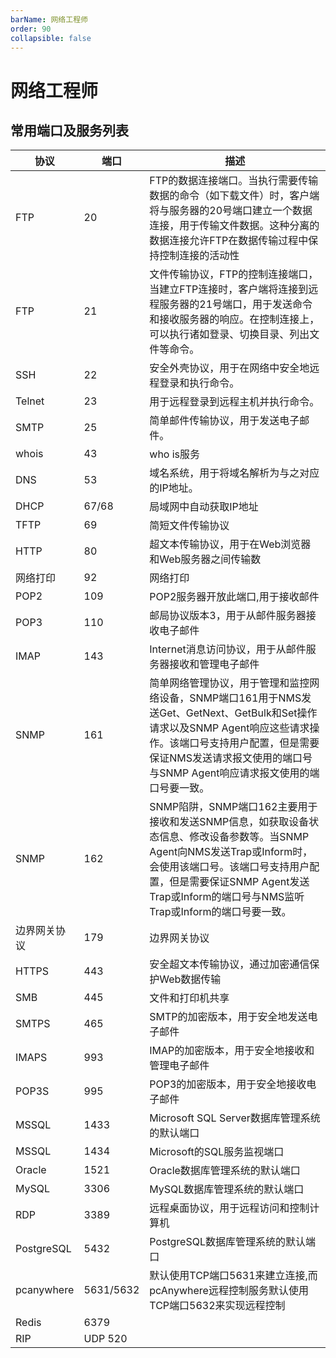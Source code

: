 ```yaml
---
barName: 网络工程师
order: 90
collapsible: false
---
```


# 网络工程师

## **常用端口及服务列表**

| 协议         | 端口      | 描述                                                                                                                                                                                                                                                |
| ------------ | --------- | --------------------------------------------------------------------------------------------------------------------------------------------------------------------------------------------------------------------------------------------------- |
| FTP          | 20        | FTP的数据连接端口。当执行需要传输数据的命令（如下载文件）时，客户端将与服务器的20号端口建立一个数据连接，用于传输文件数据。这种分离的数据连接允许FTP在数据传输过程中保持控制连接的活动性                                                            |
| FTP          | 21        | 文件传输协议，FTP的控制连接端口，当建立FTP连接时，客户端将连接到远程服务器的21号端口，用于发送命令和接收服务器的响应。在控制连接上，可以执行诸如登录、切换目录、列出文件等命令。                                                                    |
| SSH          | 22        | 安全外壳协议，用于在网络中安全地远程登录和执行命令。                                                                                                                                                                                                |
| Telnet       | 23        | 用于远程登录到远程主机并执行命令。                                                                                                                                                                                                                  |
| SMTP         | 25        | 简单邮件传输协议，用于发送电子邮件。                                                                                                                                                                                                                |
| whois        | 43        | who is服务                                                                                                                                                                                                                                          |
| DNS          | 53        | 域名系统，用于将域名解析为与之对应的IP地址。                                                                                                                                                                                                        |
| DHCP         | 67/68     | 局域网中自动获取IP地址                                                                                                                                                                                                                              |
| TFTP         | 69        | 简短文件传输协议                                                                                                                                                                                                                                    |
| HTTP         | 80        | 超文本传输协议，用于在Web浏览器和Web服务器之间传输数                                                                                                                                                                                                |
| 网络打印     | 92        | 网络打印                                                                                                                                                                                                                                            |
| POP2         | 109       | POP2服务器开放此端口,用于接收邮件                                                                                                                                                                                                                   |
| POP3         | 110       | 邮局协议版本3，用于从邮件服务器接收电子邮件                                                                                                                                                                                                         |
| IMAP         | 143       | Internet消息访问协议，用于从邮件服务器接收和管理电子邮件                                                                                                                                                                                            |
| SNMP         | 161       | 简单网络管理协议，用于管理和监控网络设备，SNMP端口161用于NMS发送Get、GetNext、GetBulk和Set操作请求以及SNMP Agent响应这些请求操作。该端口号支持用户配置，但是需要保证NMS发送请求报文使用的端口号与SNMP Agent响应请求报文使用的端口号要一致。         |
| SNMP         | 162       | SNMP陷阱，SNMP端口162主要用于接收和发送SNMP信息，如获取设备状态信息、修改设备参数等。当SNMP Agent向NMS发送Trap或Inform时，会使用该端口号。该端口号支持用户配置，但是需要保证SNMP Agent发送Trap或Inform的端口号与NMS监听Trap或Inform的端口号要一致。 |
| 边界网关协议 | 179       | 边界网关协议                                                                                                                                                                                                                                        |
| HTTPS        | 443       | 安全超文本传输协议，通过加密通信保护Web数据传输                                                                                                                                                                                                     |
| SMB          | 445       | 文件和打印机共享                                                                                                                                                                                                                                    |
| SMTPS        | 465       | SMTP的加密版本，用于安全地发送电子邮件                                                                                                                                                                                                              |
| IMAPS        | 993       | IMAP的加密版本，用于安全地接收和管理电子邮件                                                                                                                                                                                                        |
| POP3S        | 995       | POP3的加密版本，用于安全地接收电子邮件                                                                                                                                                                                                              |
| MSSQL        | 1433      | Microsoft SQL Server数据库管理系统的默认端口                                                                                                                                                                                                        |
| MSSQL        | 1434      | Microsoft的SQL服务监视端口                                                                                                                                                                                                                          |
| Oracle       | 1521      | Oracle数据库管理系统的默认端口                                                                                                                                                                                                                      |
| MySQL        | 3306      | MySQL数据库管理系统的默认端口                                                                                                                                                                                                                       |
| RDP          | 3389      | 远程桌面协议，用于远程访问和控制计算机                                                                                                                                                                                                              |
| PostgreSQL   | 5432      | PostgreSQL数据库管理系统的默认端口                                                                                                                                                                                                                  |
| pcanywhere   | 5631/5632 | 默认使用TCP端口5631来建立连接,而pcAnywhere远程控制服务默认使用TCP端口5632来实现远程控制                                                                                                                                                             |
| Redis        | 6379      |                                                                                                                                                                                                                                                     |
| RIP          | UDP 520   |                                                                                                                                                                                                                                                     |

